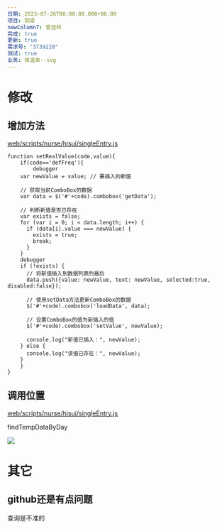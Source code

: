 ```yaml
---
日期: 2023-07-26T00:00:00.000+08:00
项目: 铜梁
newColumn7: 曾浩林
完成: true
更新: true
需求号: "3739228"
测试: true
业务: 体温单--svg
---
```

# 修改

## 增加方法

[web/scripts/nurse/hisui/singleEntry.js](https://1.1.6.18:1443/imedical/web/scripts/nurse/hisui/singleEntry.js)

```text
function setRealValue(code,value){
    if(code=='defFreq'){
        debugger
    var newValue = value; // 要插入的新值

    // 获取当前ComboBox的数据
    var data = $('#'+code).combobox('getData');

    // 判断新值是否已存在
    var exists = false;
    for (var i = 0; i < data.length; i++) {
      if (data[i].value === newValue) {
        exists = true;
        break;
      }
    }
    debugger
    if (!exists) {
      // 将新值插入到数据列表的最后
      data.push({value: newValue, text: newValue, selected:true, disabled:false});

      // 使用setData方法更新ComboBox的数据
      $('#'+code).combobox('loadData', data);

      // 设置ComboBox的值为新插入的值
      $('#'+code).combobox('setValue', newValue);

      console.log("新值已插入：", newValue);
    } else {
      console.log("该值已存在：", newValue);
    }
    }
}
```

## 调用位置

[web/scripts/nurse/hisui/singleEntry.js](https://1.1.6.18:1443/imedical/web/scripts/nurse/hisui/singleEntry.js)

findTempDataByDay

![](https://secure2.wostatic.cn/static/8RJo6GKKRC5kqx1hSbqGk6/image.png?auth_key=1690536054-uoJ3BebRgiBQRPFhwFL1wZ-0-f8e71e672e8a8d5a08f47893f4fe728a)

# 其它

## github还是有点问题

查询是不准的